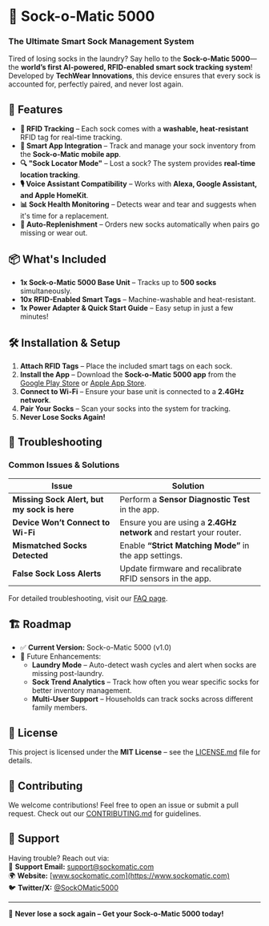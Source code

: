 # 🧦 Sock-o-Matic 5000  

### The Ultimate Smart Sock Management System  

Tired of losing socks in the laundry? Say hello to the **Sock-o-Matic 5000**—the **world’s first AI-powered, RFID-enabled smart sock tracking system**! Developed by **TechWear Innovations**, this device ensures that every sock is accounted for, perfectly paired, and never lost again.  

## 🚀 Features  
- **🧦 RFID Tracking** – Each sock comes with a **washable, heat-resistant** RFID tag for real-time tracking.  
- **📱 Smart App Integration** – Track and manage your sock inventory from the **Sock-o-Matic mobile app**.  
- **🔍 "Sock Locator Mode"** – Lost a sock? The system provides **real-time location tracking**.  
- **🎙️ Voice Assistant Compatibility** – Works with **Alexa, Google Assistant, and Apple HomeKit**.  
- **📊 Sock Health Monitoring** – Detects wear and tear and suggests when it's time for a replacement.  
- **🔄 Auto-Replenishment** – Orders new socks automatically when pairs go missing or wear out.  

## 📦 What's Included  
- **1x Sock-o-Matic 5000 Base Unit** – Tracks up to **500 socks** simultaneously.  
- **10x RFID-Enabled Smart Tags** – Machine-washable and heat-resistant.  
- **1x Power Adapter & Quick Start Guide** – Easy setup in just a few minutes!  

## 🛠️ Installation & Setup  
1. **Attach RFID Tags** – Place the included smart tags on each sock.  
2. **Install the App** – Download the **Sock-o-Matic 5000 app** from the [Google Play Store](https://play.google.com) or [Apple App Store](https://www.apple.com/app-store/).  
3. **Connect to Wi-Fi** – Ensure your base unit is connected to a **2.4GHz network**.  
4. **Pair Your Socks** – Scan your socks into the system for tracking.  
5. **Never Lose Socks Again!**  

## 🔧 Troubleshooting  
### Common Issues & Solutions  
| Issue | Solution |
|--------|----------|
| **Missing Sock Alert, but my sock is here** | Perform a **Sensor Diagnostic Test** in the app. |
| **Device Won’t Connect to Wi-Fi** | Ensure you are using a **2.4GHz network** and restart your router. |
| **Mismatched Socks Detected** | Enable **“Strict Matching Mode”** in the app settings. |
| **False Sock Loss Alerts** | Update firmware and recalibrate RFID sensors in the app. |

For detailed troubleshooting, visit our [FAQ page](docs/FAQ.md).  

## 🏗️ Roadmap  
- ✅ **Current Version:** Sock-o-Matic 5000 (v1.0)  
- 📌 Future Enhancements:  
  - **Laundry Mode** – Auto-detect wash cycles and alert when socks are missing post-laundry.  
  - **Sock Trend Analytics** – Track how often you wear specific socks for better inventory management.  
  - **Multi-User Support** – Households can track socks across different family members.  

## 📜 License  
This project is licensed under the **MIT License** – see the [LICENSE.md](LICENSE.md) file for details.  

## 🤝 Contributing  
We welcome contributions! Feel free to open an issue or submit a pull request. Check out our [CONTRIBUTING.md](CONTRIBUTING.md) for guidelines.  

## 💌 Support  
Having trouble? Reach out via:  
📧 **Support Email:** support@sockomatic.com  
🌍 **Website:** [www.sockomatic.com](https://www.sockomatic.com)  
🐦 **Twitter/X:** [@SockOMatic5000](https://twitter.com/SockOMatic5000)  

---

🧦 **Never lose a sock again – Get your Sock-o-Matic 5000 today!**  
